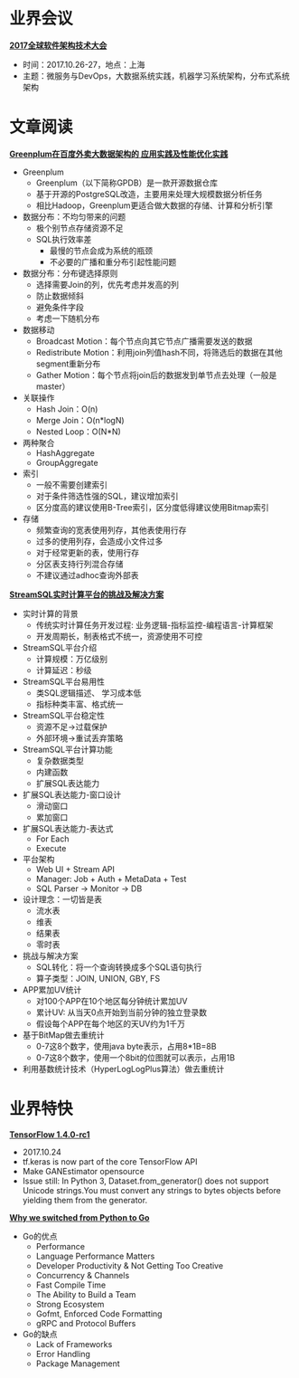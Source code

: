 # 业界会议


[**2017全球软件架构技术大会**](http://sa-summit.org/)
* 时间：2017.10.26-27，地点：上海
* 主题：微服务与DevOps，大数据系统实践，机器学习系统架构，分布式系统架构



# 文章阅读

[**Greenplum在百度外卖大数据架构的 应用实践及性能优化实践**](http://download.csdn.net/meeting/speech_preview/442)
* Greenplum
   * Greenplum（以下简称GPDB）是一款开源数据仓库
   * 基于开源的PostgreSQL改造，主要用来处理大规模数据分析任务
   * 相比Hadoop，Greenplum更适合做大数据的存储、计算和分析引擎
* 数据分布：不均匀带来的问题
   * 极个别节点存储资源不足
   * SQL执行效率差
      * 最慢的节点会成为系统的瓶颈
      * 不必要的广播和重分布引起性能问题
* 数据分布：分布键选择原则
   * 选择需要Join的列，优先考虑并发高的列
   * 防止数据倾斜
   * 避免条件字段
   * 考虑一下随机分布
* 数据移动
   * Broadcast Motion：每个节点向其它节点广播需要发送的数据
   * Redistribute Motion：利用join列值hash不同，将筛选后的数据在其他segment重新分布
   * Gather Motion：每个节点将join后的数据发到单节点去处理（一般是master）
* 关联操作
   * Hash Join：O(n)
   * Merge Join：O(n*logN)
   * Nested Loop：O(N*N)
* 两种聚合
   * HashAggregate
   * GroupAggregate
* 索引
   * 一般不需要创建索引
   * 对于条件筛选性强的SQL，建议增加索引
   * 区分度高的建议使用B-Tree索引，区分度低得建议使用Bitmap索引
* 存储
   * 频繁查询的宽表使用列存，其他表使用行存
   * 过多的使用列存，会造成小文件过多
   * 对于经常更新的表，使用行存
   * 分区表支持行列混合存储
   * 不建议通过adhoc查询外部表


[**StreamSQL实时计算平台的挑战及解决方案**](http://download.csdn.net/meeting/speech_preview/441)
* 实时计算的背景
   * 传统实时计算任务开发过程: 业务逻辑-指标监控-编程语言-计算框架
   * 开发周期长，制表格式不统一，资源使用不可控
* StreamSQL平台介绍
   * 计算规模：万亿级别
   * 计算延迟：秒级
* StreamSQL平台易用性
   * 类SQL逻辑描述、 学习成本低
   * 指标种类丰富、格式统一
* StreamSQL平台稳定性
   * 资源不足->过载保护
   * 外部环境->重试丢弃策略
* StreamSQL平台计算功能
   * 复杂数据类型
   * 内建函数
   * 扩展SQL表达能力
* 扩展SQL表达能力-窗口设计
   * 滑动窗口
   * 累加窗口
* 扩展SQL表达能力-表达式
   * For Each
   * Execute
* 平台架构
   * Web UI + Stream API
   * Manager: Job + Auth + MetaData + Test
   * SQL Parser -> Monitor -> DB
* 设计理念：一切皆是表
   * 流水表
   * 维表
   * 结果表
   * 零时表
* 挑战与解决方案
   * SQL转化：将一个查询转换成多个SQL语句执行
   * 算子类型：JOIN, UNION, GBY, FS
* APP累加UV统计
   * 对100个APP在10个地区每分钟统计累加UV
   * 累计UV: 从当天0点开始到当前分钟的独立登录数
   * 假设每个APP在每个地区的天UV约为1千万
* 基于BitMap做去重统计
   * 0-7这8个数字，使用java byte表示，占用8*1B=8B
   * 0-7这8个数字，使用一个8bit的位图就可以表示，占用1B
* 利用基数统计技术（HyperLogLogPlus算法）做去重统计



# 业界特快

[**TensorFlow 1.4.0-rc1**](https://github.com/tensorflow/tensorflow/releases/tag/v1.4.0-rc1)
* 2017.10.24
* tf.keras is now part of the core TensorFlow API
* Make GANEstimator opensource
* Issue still: In Python 3, Dataset.from_generator() does not support Unicode strings.You must convert any strings to bytes objects before yielding them from the generator.


[**Why we switched from Python to Go**](https://getstream.io/blog/switched-python-go/)
* Go的优点
   * Performance
   * Language Performance Matters
   * Developer Productivity & Not Getting Too Creative
   * Concurrency & Channels
   * Fast Compile Time
   * The Ability to Build a Team
   * Strong Ecosystem
   * Gofmt, Enforced Code Formatting
   * gRPC and Protocol Buffers
* Go的缺点
   * Lack of Frameworks
   * Error Handling
   * Package Management
